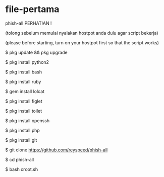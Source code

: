 # file-pertama
phish-all
PERHATIAN !

(tolong sebelum memulai nyalakan hostpot anda dulu agar script bekerja)

(please before starting, turn on your hostpot first so that the script works)

$ pkg update && pkg upgrade

$ pkg install python2

$ pkg install bash

$ pkg install ruby

$ gem install lolcat

$ pkg install figlet

$ pkg install toilet

$ pkg install openssh

$ pkg install php

$ pkg install git

$ git clone https://github.com/reyspeed/phish-all

$ cd phish-all

$ bash croot.sh
